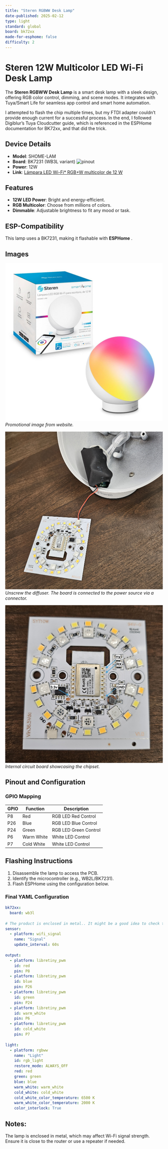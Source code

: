 ```yaml
---
title: "Steren RGBWW Desk Lamp"
date-published: 2025-02-12
type: light
standard: global
board: bk72xx
made-for-esphome: false
difficulty: 2
---
```


# Steren 12W Multicolor LED Wi-Fi Desk Lamp

The **Steren RGBWW Desk Lamp** is a smart desk lamp with a sleek design, offering RGB color control, dimming, and scene modes. It integrates with Tuya/Smart Life for seamless app control and smart home automation.

I attempted to flash the chip multiple times, but my FTDI adapter couldn’t provide enough current for a successful process. In the end, I followed Digiblur’s Tuya Cloudcutter guide, which is referenced in the ESPHome documentation for BK72xx, and that did the trick.

## Device Details

- **Model**: SHOME-LAM
- **Board**: BK7231 (WB3L variant) ![pinout](https://docs.libretiny.eu/boards/wb3l/wb3l.svg)
- **Power**: 12W
- **Link**: [Lámpara LED Wi-Fi\* RGB+W multicolor de 12 W](https://www.steren.com.mx/lampara-led-wi-fi-multicolor-para-escritorio-de-12-w.html)

## Features

- **12W LED Power**: Bright and energy-efficient.
- **RGB Multicolor**: Choose from millions of colors.
- **Dimmable**: Adjustable brightness to fit any mood or task.

## ESP-Compatibility

This lamp uses a BK7231, making it flashable with **ESPHome** .

## Images

![Promotional image from website](box.jpg)
_Promotional image from website._

![Placeholder for Lamp Image - Front](open.jpg)
_Unscrew the diffuser. The board is connected to the power source via a connector._

![Placeholder for Circuit Board](pcb1.jpg)
_Internal circuit board showcasing the chipset._

## Pinout and Configuration

### GPIO Mapping

| GPIO | Function   | Description           |
| ---- | ---------- | --------------------- |
| P8   | Red        | RGB LED Red Control   |
| P26  | Blue       | RGB LED Blue Control  |
| P24  | Green      | RGB LED Green Control |
| P6   | Warm White | White LED Control     |
| P7   | Cold White | White LED Control     |

## Flashing Instructions

1. Disassemble the lamp to access the PCB.
2. Identify the microcontroller (e.g., WB2L/BK7231).
3. Flash ESPHome using the configuration below.

### Final YAML Configuration

```yaml
bk72xx:
  board: wb3l

# The product is enclosed in metal.. It might be a good idea to check that it has enough signal.
sensor:
  - platform: wifi_signal
    name: "Signal"
    update_interval: 60s

output:
  - platform: libretiny_pwm
    id: red
    pin: P8
  - platform: libretiny_pwm
    id: blue
    pin: P26
  - platform: libretiny_pwm
    id: green
    pin: P24
  - platform: libretiny_pwm
    id: warm_white
    pin: P6
  - platform: libretiny_pwm
    id: cold_white
    pin: P7

light:
  - platform: rgbww
    name: "Light"
    id: rgb_light
    restore_mode: ALWAYS_OFF
    red: red
    green: green
    blue: blue
    warm_white: warm_white
    cold_white: cold_white
    cold_white_color_temperature: 6500 K
    warm_white_color_temperature: 2000 K
    color_interlock: True
```

## Notes:

The lamp is enclosed in metal, which may affect Wi-Fi signal strength. Ensure it is close to the router or use a repeater if needed.
